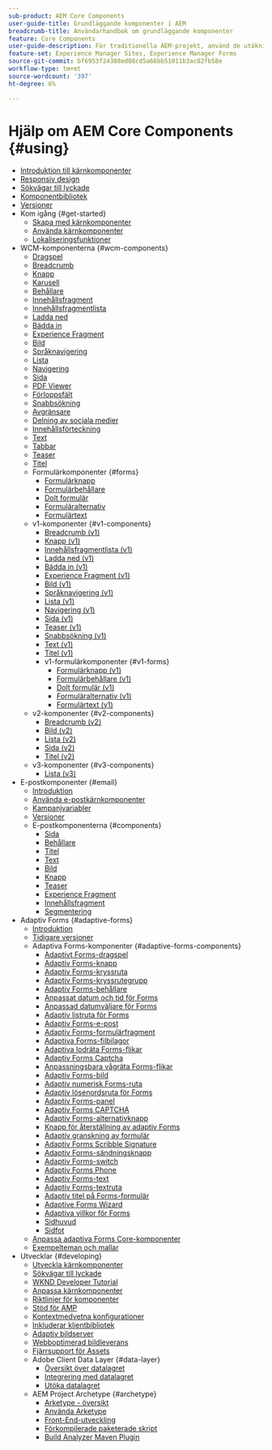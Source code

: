 ```yaml
---
sub-product: AEM Core Components
user-guide-title: Grundläggande komponenter i AEM
breadcrumb-title: Användarhandbok om grundläggande komponenter
feature: Core Components
user-guide-description: För traditionella AEM-projekt, använd de utökningsbara grundläggande komponenterna för att låta upphovsmän enkelt skapa innehåll.
feature-set: Experience Manager Sites, Experience Manager Forms
source-git-commit: bf6953f24388ed08cd5a66bb51011b3ac82fb58e
workflow-type: tm+mt
source-wordcount: '397'
ht-degree: 6%

---
```



# Hjälp om AEM Core Components {#using}

+ [Introduktion till kärnkomponenter](/help/introduction.md)
+ [Responsiv design](/help/responsive.md)
+ [Sökvägar till lyckade](/help/developing/success.md)
+ [Komponentbibliotek](https://adobe.com/go/aem_cmp_library)
+ [Versioner](/help/versions.md)
+ Kom igång {#get-started}
   + [Skapa med kärnkomponenter](/help/get-started/authoring.md)
   + [Använda kärnkomponenter](/help/get-started/using.md)
   + [Lokaliseringsfunktioner](/help/get-started/localization.md)
+ WCM-komponenterna {#wcm-components}
   + [Dragspel](/help/components/accordion.md)
   + [Breadcrumb](/help/components/breadcrumb.md)
   + [Knapp](/help/components/button.md)
   + [Karusell](/help/components/carousel.md)
   + [Behållare](/help/components/container.md)
   + [Innehållsfragment](/help/components/content-fragment-component.md)
   + [Innehållsfragmentlista](/help/components/content-fragment-list.md)
   + [Ladda ned](/help/components/download.md)
   + [Bädda in](/help/components/embed.md)
   + [Experience Fragment](/help/components/experience-fragment.md)
   + [Bild](/help/components/image.md)
   + [Språknavigering](/help/components/language-navigation.md)
   + [Lista](/help/components/list.md)
   + [Navigering](/help/components/navigation.md)
   + [Sida](/help/components/page.md)
   + [PDF Viewer](/help/components/pdf-viewer.md)
   + [Förloppsfält](/help/components/progress-bar.md)
   + [Snabbsökning](/help/components/quick-search.md)
   + [Avgränsare](/help/components/separator.md)
   + [Delning av sociala medier](/help/components/sharing.md)
   + [Innehållsförteckning](/help/components/tableofcontents.md)
   + [Text](/help/components/text.md)
   + [Tabbar](/help/components/tabs.md)
   + [Teaser](/help/components/teaser.md)
   + [Titel](/help/components/title.md)
   + Formulärkomponenter {#forms}
      + [Formulärknapp](/help/components/forms/form-button.md)
      + [Formulärbehållare](/help/components/forms/form-container.md)
      + [Dolt formulär](/help/components/forms/form-hidden.md)
      + [Formuläralternativ](/help/components/forms/form-options.md)
      + [Formulärtext](/help/components/forms/form-text.md)
   + v1-komponenter {#v1-components}
      + [Breadcrumb (v1)](/help/components/v1/breadcrumb-v1.md)
      + [Knapp (v1)](/help/components/v1/button.md)
      + [Innehållsfragmentlista (v1)](/help/components/v1/content-fragment-list.md)
      + [Ladda ned (v1)](/help/components/v1/download.md)
      + [Bädda in (v1)](/help/components/v1/embed.md)
      + [Experience Fragment (v1)](/help/components/v1/experience-fragment.md)
      + [Bild (v1)](/help/components/v1/image-v1.md)
      + [Språknavigering (v1)](/help/components/v1/language-navigation.md)
      + [Lista (v1)](/help/components/v1/list-v1.md)
      + [Navigering (v1)](/help/components/v1/navigation.md)
      + [Sida (v1)](/help/components/v1/page-v1.md)
      + [Teaser (v1)](/help/components/v1/teaser.md)
      + [Snabbsökning (v1)](/help/components/v1/quick-search.md)
      + [Text (v1)](/help/components/v1/text-v1.md)
      + [Titel (v1)](/help/components/v1/title-v1.md)
      + v1-formulärkomponenter {#v1-forms}
         + [Formulärknapp (v1)](/help/components/v1/form-button-v1.md)
         + [Formulärbehållare (v1)](/help/components/v1/form-container-v1.md)
         + [Dolt formulär (v1)](/help/components/v1/form-hidden-v1.md)
         + [Formuläralternativ (v1)](/help/components/v1/form-options-v1.md)
         + [Formulärtext (v1)](/help/components/v1/form-text-v1.md)
   + v2-komponenter {#v2-components}
      + [Breadcrumb (v2)](/help/components/v2/breadcrumb.md)
      + [Bild (v2)](/help/components/v2/image.md)
      + [Lista (v2)](/help/components/v2/list.md)
      + [Sida (v2)](/help/components/v2/page.md)
      + [Titel (v2)](/help/components/v2/title.md)
   + v3-komponenter {#v3-components}
      + [Lista (v3)](/help/components/v3/list.md)
+ E-postkomponenter {#email}
   + [Introduktion](/help/email/introduction.md)
   + [Använda e-postkärnkomponenter](/help/email/using.md)
   + [Kampanjvariabler](/help/email/campaign-variables.md)
   + [Versioner](/help/email/versions.md)
   + E-postkomponenterna {#components}
      + [Sida](/help/email/components/page.md)
      + [Behållare](/help/email/components/container.md)
      + [Titel](/help/email/components/title.md)
      + [Text](/help/email/components/text.md)
      + [Bild](/help/email/components/image.md)
      + [Knapp](/help/email/components/button.md)
      + [Teaser](/help/email/components/teaser.md)
      + [Experience Fragment](/help/email/components/experience-fragment.md)
      + [Innehållsfragment](/help/email/components/content-fragment.md)
      + [Segmentering](/help/email/components/segmentation.md)
+ Adaptiv Forms {#adaptive-forms}
   + [Introduktion](/help/adaptive-forms/introduction.md)
   + [Tidigare versioner](/help/adaptive-forms/version.md)
   + Adaptiva Forms-komponenter {#adaptive-forms-components}
      + [Adaptivt Forms-dragspel](/help/adaptive-forms/components/accordion.md)
      + [Adaptiv Forms-knapp](/help/adaptive-forms/components/button.md)
      + [Adaptiv Forms-kryssruta](/help/adaptive-forms/components/checkbox.md)
      + [Adaptiv Forms-kryssrutegrupp](/help/adaptive-forms/components/checkbox-group.md)
      + [Adaptiv Forms-behållare](/help/adaptive-forms/components/form-container.md)
      + [Anpassat datum och tid för Forms](/help/adaptive-forms/components/date-time-component.md)
      + [Anpassad datumväljare för Forms](/help/adaptive-forms/components/date-picker.md)
      + [Adaptiv listruta för Forms](/help/adaptive-forms/components/drop-down-list.md)
      + [Adaptiv Forms-e-post](/help/adaptive-forms/components/email.md)
      + [Adaptiv Forms-formulärfragment](/help/adaptive-forms/components/adaptive-form-fragment.md)
      + [Adaptiva Forms-filbilagor](/help/adaptive-forms/components/file-attachment.md)
      + [Adaptiva lodräta Forms-flikar](/help/adaptive-forms/components/vertical-tabs.md)
      + [Adaptiv Forms Captcha](/help/adaptive-forms/components/hcaptcha.md)
      + [Anpassningsbara vågräta Forms-flikar](/help/adaptive-forms/components/horizontal-tabs.md)
      + [Adaptiv Forms-bild](/help/adaptive-forms/components/image.md)
      + [Adaptiv numerisk Forms-ruta](/help/adaptive-forms/components/numeric-box.md)
      + [Adaptiv lösenordsruta för Forms](/help/adaptive-forms/components/password-box.md)
      + [Adaptiv Forms-panel](/help/adaptive-forms/components/panel.md)
      + [Adaptiv Forms CAPTCHA](/help/adaptive-forms/components/adaptive-form-recaptcha.md)
      + [Adaptiv Forms-alternativknapp](/help/adaptive-forms/components/radio-button.md)
      + [Knapp för återställning av adaptiv Forms](/help/adaptive-forms/components/reset-button.md)
      + [Adaptiv granskning av formulär](/help/adaptive-forms/components/review.md)
      + [Adaptiv Forms Scribble Signature](/help/adaptive-forms/components/scribble-signature.md)
      + [Adaptiv Forms-sändningsknapp](/help/adaptive-forms/components/submit-button.md)
      + [Adaptiv Forms-switch](/help/adaptive-forms/components/adaptive-form-switch.md)
      + [Adaptiv Forms Phone](/help/adaptive-forms/components/phone.md)
      + [Adaptiv Forms-text](/help/adaptive-forms/components/text.md)
      + [Adaptiv Forms-textruta](/help/adaptive-forms/components/text-box.md)
      + [Adaptiv titel på Forms-formulär](/help/adaptive-forms/components/form-title.md)
      + [Adaptive Forms Wizard](/help/adaptive-forms/components/wizard.md)
      + [Adaptiva villkor för Forms](/help/adaptive-forms/components/terms-and-conditions.md)
      + [Sidhuvud](/help/adaptive-forms/components/header.md)
      + [Sidfot](/help/adaptive-forms/components/footer.md)
   + [Anpassa adaptiva Forms Core-komponenter](/help/developing/customize-adaptive-forms-core-components.md)
   + [Exempelteman och mallar](/help/adaptive-forms/sample-themes-templates-form-data-models-core-components.md)
+ Utvecklar {#developing}
   + [Utveckla kärnkomponenter](/help/developing/overview.md)
   + [Sökvägar till lyckade](https://experienceleague.adobe.com/docs/experience-manager-core-components/using/success.html)
   + [WKND Developer Tutorial](https://experienceleague.adobe.com/docs/experience-manager-learn/getting-started-wknd-tutorial-develop/overview.html)
   + [Anpassa kärnkomponenter](/help/developing/customizing.md)
   + [Riktlinjer för komponenter](/help/developing/guidelines.md)
   + [Stöd för AMP](/help/developing/amp.md)
   + [Kontextmedvetna konfigurationer](/help/developing/context-aware-configs.md)
   + [Inkluderar klientbibliotek](/help/developing/including-clientlibs.md)
   + [Adaptiv bildserver](/help/developing/adaptive-image-servlet.md)
   + [Webboptimerad bildleverans](/help/developing/web-optimized-image-delivery.md)
   + [Fjärrsupport för Assets](/help/developing/remote-assets.md)
   + Adobe Client Data Layer {#data-layer}
      + [Översikt över datalagret](/help/developing/data-layer/overview.md)
      + [Integrering med datalagret](/help/developing/data-layer/integrations.md)
      + [Utöka datalagret](/help/developing/data-layer/extending.md)
   + AEM Project Archetype {#archetype}
      + [Arketype - översikt](/help/developing/archetype/overview.md)
      + [Använda Arketype](/help/developing/archetype/using.md)
      + [Front-End-utveckling](/help/developing/archetype/front-end.md)
      + [Förkompilerade paketerade skript](/help/developing/archetype/precompiled-bundled-scripts.md)
      + [Build Analyzer Maven Plugin](/help/developing/archetype/build-analyzer-maven-plugin.md)
